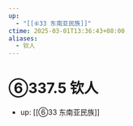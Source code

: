 ```yaml
---
up:
  - "[[⑥33 东南亚民族]]"
ctime: 2025-03-01T13:36:43+08:00
aliases:
  - 钦人
---
```


# ⑥337.5 钦人

- up: [[⑥33 东南亚民族]]
